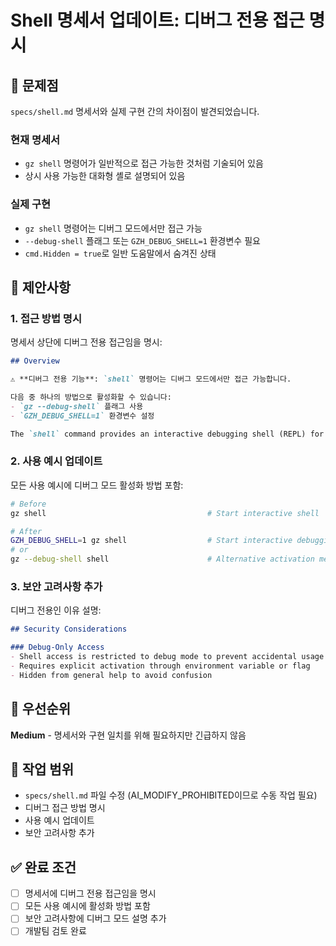 # Shell 명세서 업데이트: 디버그 전용 접근 명시

## 🎯 문제점

`specs/shell.md` 명세서와 실제 구현 간의 차이점이 발견되었습니다.

### 현재 명세서
- `gz shell` 명령어가 일반적으로 접근 가능한 것처럼 기술되어 있음
- 상시 사용 가능한 대화형 셸로 설명되어 있음

### 실제 구현
- `gz shell` 명령어는 디버그 모드에서만 접근 가능
- `--debug-shell` 플래그 또는 `GZH_DEBUG_SHELL=1` 환경변수 필요
- `cmd.Hidden = true`로 일반 도움말에서 숨겨진 상태

## 📝 제안사항

### 1. 접근 방법 명시
명세서 상단에 디버그 전용 접근임을 명시:

```markdown
## Overview

⚠️ **디버그 전용 기능**: `shell` 명령어는 디버그 모드에서만 접근 가능합니다.

다음 중 하나의 방법으로 활성화할 수 있습니다:
- `gz --debug-shell` 플래그 사용
- `GZH_DEBUG_SHELL=1` 환경변수 설정

The `shell` command provides an interactive debugging shell (REPL) for real-time system inspection, dynamic configuration changes, and live troubleshooting.
```

### 2. 사용 예시 업데이트
모든 사용 예시에 디버그 모드 활성화 방법 포함:

```bash
# Before
gz shell                                    # Start interactive shell

# After
GZH_DEBUG_SHELL=1 gz shell                  # Start interactive debugging shell
# or
gz --debug-shell shell                      # Alternative activation method
```

### 3. 보안 고려사항 추가
디버그 전용인 이유 설명:

```markdown
## Security Considerations

### Debug-Only Access
- Shell access is restricted to debug mode to prevent accidental usage in production
- Requires explicit activation through environment variable or flag
- Hidden from general help to avoid confusion
```

## 🎯 우선순위
**Medium** - 명세서와 구현 일치를 위해 필요하지만 긴급하지 않음

## 📅 작업 범위
- `specs/shell.md` 파일 수정 (AI_MODIFY_PROHIBITED이므로 수동 작업 필요)
- 디버그 접근 방법 명시
- 사용 예시 업데이트
- 보안 고려사항 추가

## ✅ 완료 조건
- [ ] 명세서에 디버그 전용 접근임을 명시
- [ ] 모든 사용 예시에 활성화 방법 포함
- [ ] 보안 고려사항에 디버그 모드 설명 추가
- [ ] 개발팀 검토 완료
